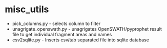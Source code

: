 # misc_utils
- pick_columns.py - selects column to filter
- unagrigate_openswath.py - unagrigates OpenSWATH/pyprophet result file to get individual fragment areas and names
- csv2sqlite.py - Inserts csv/tab separated file into sqlite database 
